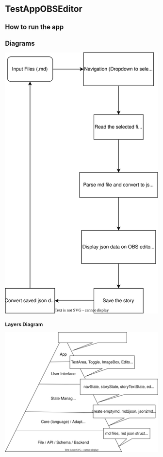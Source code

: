 # TestAppOBSEditor
## How to run the app

## Diagrams
![Flow Diagram](test.drawio.svg)
### Layers Diagram
![Layers Diagram](./layers.drawio.svg)